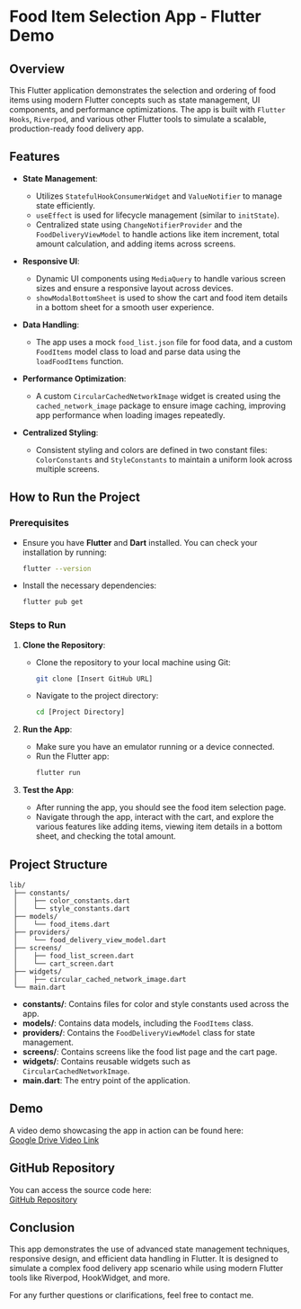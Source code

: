 
# Food Item Selection App - Flutter Demo

## Overview
This Flutter application demonstrates the selection and ordering of food items using modern Flutter concepts such as state management, UI components, and performance optimizations. The app is built with `Flutter Hooks`, `Riverpod`, and various other Flutter tools to simulate a scalable, production-ready food delivery app.

## Features
- **State Management**:
    - Utilizes `StatefulHookConsumerWidget` and `ValueNotifier` to manage state efficiently.
    - `useEffect` is used for lifecycle management (similar to `initState`).
    - Centralized state using `ChangeNotifierProvider` and the `FoodDeliveryViewModel` to handle actions like item increment, total amount calculation, and adding items across screens.

- **Responsive UI**:
    - Dynamic UI components using `MediaQuery` to handle various screen sizes and ensure a responsive layout across devices.
    - `showModalBottomSheet` is used to show the cart and food item details in a bottom sheet for a smooth user experience.

- **Data Handling**:
    - The app uses a mock `food_list.json` file for food data, and a custom `FoodItems` model class to load and parse data using the `loadFoodItems` function.

- **Performance Optimization**:
    - A custom `CircularCachedNetworkImage` widget is created using the `cached_network_image` package to ensure image caching, improving app performance when loading images repeatedly.

- **Centralized Styling**:
    - Consistent styling and colors are defined in two constant files: `ColorConstants` and `StyleConstants` to maintain a uniform look across multiple screens.

## How to Run the Project

### Prerequisites
- Ensure you have **Flutter** and **Dart** installed. You can check your installation by running:
  ```bash
  flutter --version
  ```

- Install the necessary dependencies:
  ```bash
  flutter pub get
  ```

### Steps to Run

1. **Clone the Repository**:
    - Clone the repository to your local machine using Git:
      ```bash
      git clone [Insert GitHub URL]
      ```
    - Navigate to the project directory:
      ```bash
      cd [Project Directory]
      ```

2. **Run the App**:
    - Make sure you have an emulator running or a device connected.
    - Run the Flutter app:
      ```bash
      flutter run
      ```

3. **Test the App**:
    - After running the app, you should see the food item selection page.
    - Navigate through the app, interact with the cart, and explore the various features like adding items, viewing item details in a bottom sheet, and checking the total amount.

## Project Structure

```
lib/
 ├── constants/
 │    ├── color_constants.dart
 │    └── style_constants.dart
 ├── models/
 │    └── food_items.dart
 ├── providers/
 │    └── food_delivery_view_model.dart
 ├── screens/
 │    ├── food_list_screen.dart
 │    └── cart_screen.dart
 ├── widgets/
 │    ├── circular_cached_network_image.dart
 └── main.dart
```

- **constants/**: Contains files for color and style constants used across the app.
- **models/**: Contains data models, including the `FoodItems` class.
- **providers/**: Contains the `FoodDeliveryViewModel` class for state management.
- **screens/**: Contains screens like the food list page and the cart page.
- **widgets/**: Contains reusable widgets such as `CircularCachedNetworkImage`.
- **main.dart**: The entry point of the application.

## Demo

A video demo showcasing the app in action can be found here:  
[Google Drive Video Link](https://github.com/souvik2710/food_item_selection_app)

## GitHub Repository
You can access the source code here:  
[GitHub Repository](https://github.com/souvik2710/food_item_selection_app)

## Conclusion
This app demonstrates the use of advanced state management techniques, responsive design, and efficient data handling in Flutter. It is designed to simulate a complex food delivery app scenario while using modern Flutter tools like Riverpod, HookWidget, and more.

For any further questions or clarifications, feel free to contact me.
